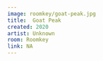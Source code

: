 ```yaml
---
image: roomkey/goat-peak.jpg
title:  Goat Peak
created: 2020
artist: Unknown
room: Roomkey
link: NA
---
```



